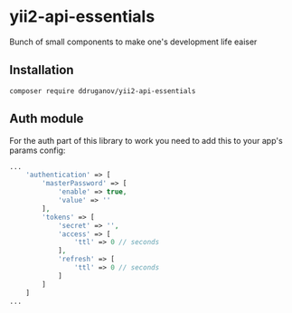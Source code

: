 # yii2-api-essentials

Bunch of small components to make one's development life eaiser

## Installation

` composer require ddruganov/yii2-api-essentials `

## Auth module

For the auth part of this library to work you need to add this to your app's params config:

```php
...
    'authentication' => [
        'masterPassword' => [
            'enable' => true,
            'value' => ''
        ],
        'tokens' => [
            'secret' => '',
            'access' => [
                'ttl' => 0 // seconds
            ],
            'refresh' => [
                'ttl' => 0 // seconds
            ]
        ]
    ]
...
```
